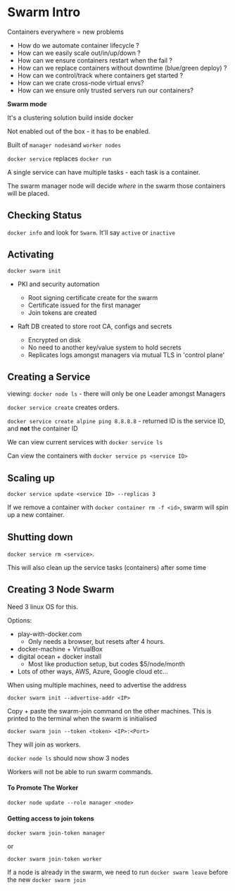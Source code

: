 # Swarm Intro

Containers everywhere = new problems

- How do we automate container lifecycle ? 
- How can we easily scale out/in/up/down ? 
- How can we ensure containers restart when the fail ?
- How can we replace containers without downtime (blue/green deploy) ?
- How can we control/track where containers get started ?
- How can we crate cross-node virtual envs?
- How can we ensure only trusted servers run our containers? 

**Swarm mode**

It's a clustering solution build inside docker

Not enabled out of the box - it has to be enabled.

Built of `manager nodes`and `worker nodes`

`docker service` replaces `docker run` 

A single service can have multiple tasks - each task is a container.

The swarm manager node will decide *where* in the swarm those containers will be placed.

## Checking Status

`docker info` and look for `Swarm`. It'll say `active` or `inactive`

## Activating

`docker swarm init`

- PKI and security automation
  - Root signing certificate create for the swarm
  - Certificate issued for the first manager
  - Join tokens are created

- Raft DB created to store root CA, configs and secrets
  - Encrypted on disk
  - No need to another key/value system to hold secrets
  - Replicates logs amongst managers via mutual TLS in 'control plane'

## Creating a Service

viewing: `docker node ls` - there will only be one Leader amongst Managers

`docker service create` creates orders.

`docker service create alpine ping 8.8.8.8` - returned ID is the service ID, and **not** the container ID

We can view current services with `docker service ls`

Can view the containers with `docker service ps <service ID>`

## Scaling up

`docker service update <service ID> --replicas 3`

If we remove a container with `docker container rm -f <id>`, swarm will spin up a new container.

## Shutting down

`docker service rm <service>`. 

This will also clean up the service tasks (containers) after some time

## Creating 3 Node Swarm

Need 3 linux OS for this.

Options:

- play-with-docker.com
  - Only needs a browser, but resets after 4 hours.
- docker-machine + VirtualBox
- digital ocean + docker install
  - Most like production setup, but codes $5/node/month
- Lots of other ways, AWS, Azure, Google cloud etc...

When using multiple machines, need to advertise the address

`docker swarm init --advertise-addr <IP>`

Copy + paste the swarm-join command on the other machines. This is printed to the terminal when the swarm is initialised

`docker swarm join --token <token> <IP>:<Port>`

They will join as workers.

`docker node ls` should now show 3 nodes

Workers will not be able to run swarm commands.

#### To Promote The Worker

`docker node update --role manager <node>`

#### Getting access to join tokens

`docker swarm join-token manager`

or 

`docker swarm join-token worker`

If a node is already in the swarm, we need to run `docker swarm leave` before the new `docker swarm join`
